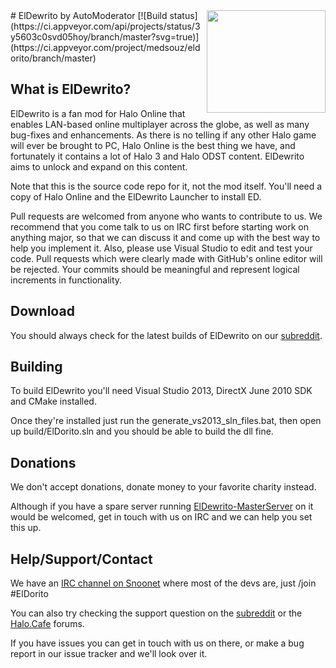 <img src="http://i.imgur.com/IkTrjna.png" width="190" height="164" align="right"/>
# ElDewrito by AutoModerator [![Build status](https://ci.appveyor.com/api/projects/status/3y5603c0svd05hoy/branch/master?svg=true)](https://ci.appveyor.com/project/medsouz/eldorito/branch/master)

## What is ElDewrito?
ElDewrito is a fan mod for Halo Online that enables LAN-based online multiplayer across the globe, as well as many bug-fixes and enhancements. As there is no telling if any other Halo game will ever be brought to PC, Halo Online is the best thing we have, and fortunately it contains a lot of Halo 3 and Halo ODST content. ElDewrito aims to unlock and expand on this content.

Note that this is the source code repo for it, not the mod itself. You'll need a copy of Halo Online and the ElDewrito Launcher to install ED.

Pull requests are welcomed from anyone who wants to contribute to us. We recommend that you come talk to us on IRC first before starting work on anything major, so that we can discuss it and come up with the best way to help you implement it. Also, please use Visual Studio to edit and test your code. Pull requests which were clearly made with GitHub's online editor will be rejected. Your commits should be meaningful and represent logical increments in functionality.

## Download
You should always check for the latest builds of ElDewrito on our [subreddit](https://www.reddit.com/r/HaloOnline/).

## Building
To build ElDewrito you'll need Visual Studio 2013, DirectX June 2010 SDK and CMake installed.

Once they're installed just run the generate_vs2013_sln_files.bat, then open up build/ElDorito.sln and you should be able to build the dll fine.

## Donations
We don't accept donations, donate money to your favorite charity instead.

Although if you have a spare server running [ElDewrito-MasterServer](https://github.com/ElDewrito/ElDewrito-MasterServer) on it would be welcomed, get in touch with us on IRC and we can help you set this up.

## Help/Support/Contact
We have an [IRC channel on Snoonet](https://irc.lc/snoonet/eldorito/) where most of the devs are, just /join #ElDorito

You can also try checking the support question on the [subreddit](https://www.reddit.com/r/HaloOnline/) or the [Halo.Cafe](https://halo.cafe/) forums.

If you have issues you can get in touch with us on there, or make a bug report in our issue tracker and we'll look over it.
